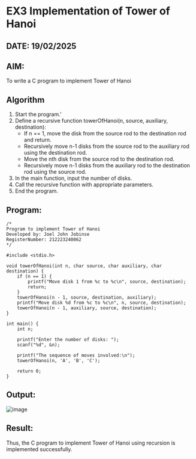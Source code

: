 # EX3 Implementation of Tower of Hanoi
## DATE: 19/02/2025
## AIM:
To write a C program to implement Tower of Hanoi

## Algorithm
1. Start the program.'
2. Define a recursive function towerOfHanoi(n, source, auxiliary, destination):
   - If n == 1, move the disk from the source rod to the destination rod and return.
   - Recursively move n-1 disks from the source rod to the auxiliary rod using the destination rod.
   - Move the nth disk from the source rod to the destination rod.
   - Recursively move n-1 disks from the auxiliary rod to the destination rod using the source rod.
3. In the main function, input the number of disks.
4. Call the recursive function with appropriate parameters.
5. End the program.  

## Program:
```
/*
Program to implement Tower of Hanoi
Developed by: Joel John Jobinse
RegisterNumber: 212223240062
*/

#include <stdio.h>

void towerOfHanoi(int n, char source, char auxiliary, char destination) {
    if (n == 1) {
        printf("Move disk 1 from %c to %c\n", source, destination);
        return;
    }
    towerOfHanoi(n - 1, source, destination, auxiliary);
    printf("Move disk %d from %c to %c\n", n, source, destination);
    towerOfHanoi(n - 1, auxiliary, source, destination);
}

int main() {
    int n;

    printf("Enter the number of disks: ");
    scanf("%d", &n);

    printf("The sequence of moves involved:\n");
    towerOfHanoi(n, 'A', 'B', 'C');

    return 0;
}
```

## Output:
![image](https://github.com/user-attachments/assets/84158fce-69a8-45ab-a185-6cb0ca64b178)

## Result:
Thus, the C program to implement Tower of Hanoi using recursion is implemented successfully.
